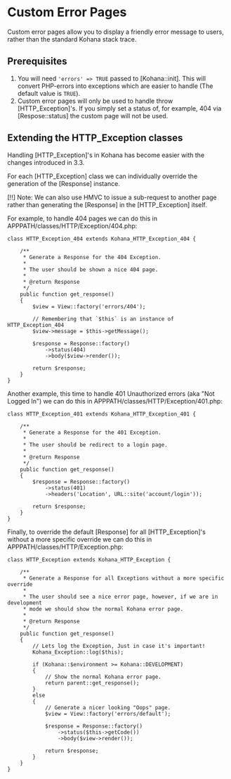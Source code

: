 # Custom Error Pages

Custom error pages allow you to display a friendly error message to users, rather than the standard Kohana stack trace.

## Prerequisites

1. You will need `'errors' => TRUE` passed to [Kohana::init]. This will convert PHP-errors into exceptions which are easier to handle (The default value is `TRUE`).
2. Custom error pages will only be used to handle throw [HTTP_Exception]'s. If you simply set a status of, for example, 404 via [Respose::status] the custom page will not be used.

## Extending the HTTP_Exception classes

Handling [HTTP_Exception]'s in Kohana has become easier with the changes introduced in 3.3.

For each [HTTP_Exception] class we can individually override the generation of the [Response] instance.

[!!] Note: We can also use HMVC to issue a sub-request to another page rather than generating the [Response] in the [HTTP_Exception] itself.

For example, to handle 404 pages we can do this in APPPATH/classes/HTTP/Exception/404.php:

    class HTTP_Exception_404 extends Kohana_HTTP_Exception_404 {

        /**
         * Generate a Response for the 404 Exception.
         *
         * The user should be shown a nice 404 page.
         *
         * @return Response
         */
        public function get_response()
        {
            $view = View::factory('errors/404');

            // Remembering that `$this` is an instance of HTTP_Exception_404
            $view->message = $this->getMessage();

            $response = Response::factory()
                ->status(404)
                ->body($view->render());

            return $response;
        }
    }

Another example, this time to handle 401 Unauthorized errors (aka "Not Logged In") we can do this in APPPATH/classes/HTTP/Exception/401.php:

    class HTTP_Exception_401 extends Kohana_HTTP_Exception_401 {

        /**
         * Generate a Response for the 401 Exception.
         *
         * The user should be redirect to a login page.
         *
         * @return Response
         */
        public function get_response()
        {
            $response = Response::factory()
                ->status(401)
                ->headers('Location', URL::site('account/login'));

            return $response;
        }
    }

Finally, to override the default [Response] for all [HTTP_Exception]'s without a more specific override we can do this in APPPATH/classes/HTTP/Exception.php:

    class HTTP_Exception extends Kohana_HTTP_Exception {

        /**
         * Generate a Response for all Exceptions without a more specific override
         *
         * The user should see a nice error page, however, if we are in development
         * mode we should show the normal Kohana error page.
         *
         * @return Response
         */
        public function get_response()
        {
            // Lets log the Exception, Just in case it's important!
            Kohana_Exception::log($this);

            if (Kohana::$environment >= Kohana::DEVELOPMENT)
            {
                // Show the normal Kohana error page.
                return parent::get_response();
            }
            else
            {
                // Generate a nicer looking "Oops" page.
                $view = View::factory('errors/default');

                $response = Response::factory()
                    ->status($this->getCode())
                    ->body($view->render());

                return $response;
            }
        }
    }